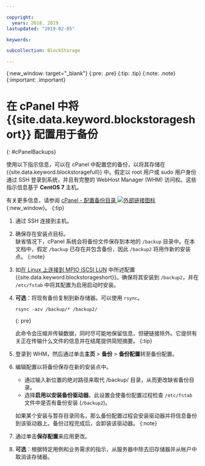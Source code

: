 ```yaml
---

copyright:
  years: 2018, 2019
lastupdated: "2019-02-05"

keywords:

subcollection: BlockStorage

---
```

{:new_window: target="_blank"}
{:pre: .pre}
{:tip: .tip}
{:note: .note}
{:important: .important}

# 在 cPanel 中将 {{site.data.keyword.blockstorageshort}} 配置用于备份
{: #cPanelBackups}

使用以下指示信息，可以在 cPanel 中配置您的备份，以将其存储在 {{site.data.keyword.blockstoragefull}} 中。假定以 root 用户或 sudo 用户身份通过 SSH 登录到系统，并且有完整的 WebHost Manager (WHM) 访问权。这些指示信息基于 **CentOS 7** 主机。

有关更多信息，请参阅 [cPanel - 配置备份目录 ![外部链接图标](../../icons/launch-glyph.svg "外部链接图标")](https://docs.cpanel.net/display/68Docs/Backup+Configuration#BackupConfiguration-ConfigureBackupDirectory){:new_window}。
{:tip}

1. 通过 SSH 连接到主机。

2. 确保存在安装点目标。<br />
缺省情况下，cPanel 系统会将备份文件保存到本地的 `/backup` 目录中。在本文档中，假定 `/backup` 已存在并包含备份，因此 `/backup2` 将用作新的安装点。
   {:note}

3. 如[在 Linux 上连接到 MPIO iSCSI LUN](accessing_block_storage_linux.html) 中所述配置 {{site.data.keyword.blockstorageshort}}。确保将其安装到 `/backup2`，并在 `/etc/fstab` 中将其配置为启用启动时安装。

4. **可选**：将现有备份复制到新存储器。可以使用 `rsync`。
   ```
   rsync -azv /backup/* /backup2/
   ```
   {: pre}

    此命令会压缩并传输数据，同时尽可能地保留信息，但硬链接除外。它提供有关正在传输什么文件的信息并在结尾提供简短摘要。
    {:tip}

5. 登录到 WHM，然后通过单击**主页** > **备份** > **备份配置**转至备份配置。

6. 编辑配置以将备份保存在新的安装点中。
    - 通过输入新位置的绝对路径来取代 /backup/ 目录，从而更改缺省备份目录。
    - 选择**启用以安装备份驱动器**。此设置会使备份配置过程检查 `/etc/fstab` 文件中是否有备份安装 (`/backup2`)。<br />

    如果某个安装与暂存目录同名，那么备份配置过程会安装驱动器并将信息备份到该驱动器上。备份过程完成后，会卸装该驱动器。
    {:note}

7. 通过单击**保存配置**来应用更改。

8. **可选**：根据特定用例和业务需求的指示，从服务器中除去旧存储器并从帐户中取消该存储器。
